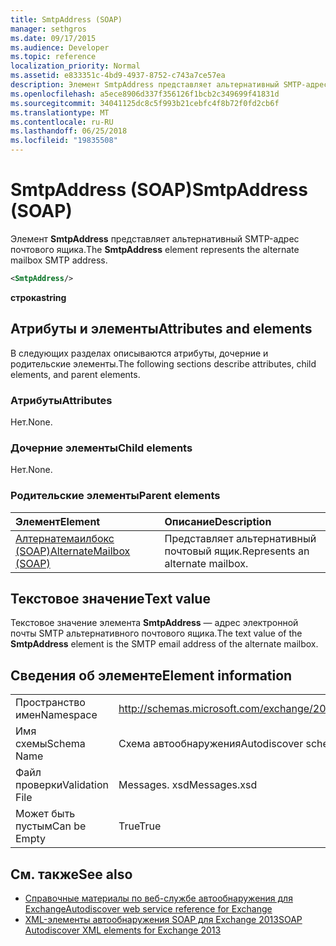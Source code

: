 ```yaml
---
title: SmtpAddress (SOAP)
manager: sethgros
ms.date: 09/17/2015
ms.audience: Developer
ms.topic: reference
localization_priority: Normal
ms.assetid: e833351c-4bd9-4937-8752-c743a7ce57ea
description: Элемент SmtpAddress представляет альтернативный SMTP-адрес почтового ящика.
ms.openlocfilehash: a5ece8906d337f356126f1bcb2c349699f41831d
ms.sourcegitcommit: 34041125dc8c5f993b21cebfc4f8b72f0fd2cb6f
ms.translationtype: MT
ms.contentlocale: ru-RU
ms.lasthandoff: 06/25/2018
ms.locfileid: "19835508"
---
```

# <a name="smtpaddress-soap"></a><span data-ttu-id="93aa0-103">SmtpAddress (SOAP)</span><span class="sxs-lookup"><span data-stu-id="93aa0-103">SmtpAddress (SOAP)</span></span>

<span data-ttu-id="93aa0-104">Элемент **SmtpAddress** представляет альтернативный SMTP-адрес почтового ящика.</span><span class="sxs-lookup"><span data-stu-id="93aa0-104">The **SmtpAddress** element represents the alternate mailbox SMTP address.</span></span> 
  
```XML
<SmtpAddress/>
```

<span data-ttu-id="93aa0-105">**строка**</span><span class="sxs-lookup"><span data-stu-id="93aa0-105">**string**</span></span>

## <a name="attributes-and-elements"></a><span data-ttu-id="93aa0-106">Атрибуты и элементы</span><span class="sxs-lookup"><span data-stu-id="93aa0-106">Attributes and elements</span></span>

<span data-ttu-id="93aa0-107">В следующих разделах описываются атрибуты, дочерние и родительские элементы.</span><span class="sxs-lookup"><span data-stu-id="93aa0-107">The following sections describe attributes, child elements, and parent elements.</span></span>
  
### <a name="attributes"></a><span data-ttu-id="93aa0-108">Атрибуты</span><span class="sxs-lookup"><span data-stu-id="93aa0-108">Attributes</span></span>

<span data-ttu-id="93aa0-109">Нет.</span><span class="sxs-lookup"><span data-stu-id="93aa0-109">None.</span></span>
  
### <a name="child-elements"></a><span data-ttu-id="93aa0-110">Дочерние элементы</span><span class="sxs-lookup"><span data-stu-id="93aa0-110">Child elements</span></span>

<span data-ttu-id="93aa0-111">Нет.</span><span class="sxs-lookup"><span data-stu-id="93aa0-111">None.</span></span>
  
### <a name="parent-elements"></a><span data-ttu-id="93aa0-112">Родительские элементы</span><span class="sxs-lookup"><span data-stu-id="93aa0-112">Parent elements</span></span>

|<span data-ttu-id="93aa0-113">**Элемент**</span><span class="sxs-lookup"><span data-stu-id="93aa0-113">**Element**</span></span>|<span data-ttu-id="93aa0-114">**Описание**</span><span class="sxs-lookup"><span data-stu-id="93aa0-114">**Description**</span></span>|
|:-----|:-----|
|[<span data-ttu-id="93aa0-115">Алтернатемаилбокс (SOAP)</span><span class="sxs-lookup"><span data-stu-id="93aa0-115">AlternateMailbox (SOAP)</span></span>](alternatemailbox-soap.md) <br/> |<span data-ttu-id="93aa0-116">Представляет альтернативный почтовый ящик.</span><span class="sxs-lookup"><span data-stu-id="93aa0-116">Represents an alternate mailbox.</span></span>  <br/> |
   
## <a name="text-value"></a><span data-ttu-id="93aa0-117">Текстовое значение</span><span class="sxs-lookup"><span data-stu-id="93aa0-117">Text value</span></span>

<span data-ttu-id="93aa0-118">Текстовое значение элемента **SmtpAddress** — адрес электронной почты SMTP альтернативного почтового ящика.</span><span class="sxs-lookup"><span data-stu-id="93aa0-118">The text value of the **SmtpAddress** element is the SMTP email address of the alternate mailbox.</span></span> 
  
## <a name="element-information"></a><span data-ttu-id="93aa0-119">Сведения об элементе</span><span class="sxs-lookup"><span data-stu-id="93aa0-119">Element information</span></span>

|||
|:-----|:-----|
|<span data-ttu-id="93aa0-120">Пространство имен</span><span class="sxs-lookup"><span data-stu-id="93aa0-120">Namespace</span></span>  <br/> |http://schemas.microsoft.com/exchange/2010/Autodiscover  <br/> |
|<span data-ttu-id="93aa0-121">Имя схемы</span><span class="sxs-lookup"><span data-stu-id="93aa0-121">Schema Name</span></span>  <br/> |<span data-ttu-id="93aa0-122">Схема автообнаружения</span><span class="sxs-lookup"><span data-stu-id="93aa0-122">Autodiscover schema</span></span>  <br/> |
|<span data-ttu-id="93aa0-123">Файл проверки</span><span class="sxs-lookup"><span data-stu-id="93aa0-123">Validation File</span></span>  <br/> |<span data-ttu-id="93aa0-124">Messages. xsd</span><span class="sxs-lookup"><span data-stu-id="93aa0-124">Messages.xsd</span></span>  <br/> |
|<span data-ttu-id="93aa0-125">Может быть пустым</span><span class="sxs-lookup"><span data-stu-id="93aa0-125">Can be Empty</span></span>  <br/> |<span data-ttu-id="93aa0-126">True</span><span class="sxs-lookup"><span data-stu-id="93aa0-126">True</span></span>  <br/> |
   
## <a name="see-also"></a><span data-ttu-id="93aa0-127">См. также</span><span class="sxs-lookup"><span data-stu-id="93aa0-127">See also</span></span>

- [<span data-ttu-id="93aa0-128">Справочные материалы по веб-службе автообнаружения для Exchange</span><span class="sxs-lookup"><span data-stu-id="93aa0-128">Autodiscover web service reference for Exchange</span></span>](autodiscover-web-service-reference-for-exchange.md)
- [<span data-ttu-id="93aa0-129">XML-элементы автообнаружения SOAP для Exchange 2013</span><span class="sxs-lookup"><span data-stu-id="93aa0-129">SOAP Autodiscover XML elements for Exchange 2013</span></span>](soap-autodiscover-xml-elements-for-exchange-2013.md)

